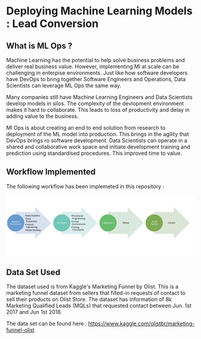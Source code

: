 # Deploying Machine Learning Models : Lead Conversion


## What is ML Ops ? 

Machine Learning has the potential to help solve business problems and deliver real business value. However, implementing Ml at scale can be challenging in enterpise environments. Just like how software developers have DevOps to bring together Software Engineers and Operations, Data Scientists can leverage ML Ops the same way.

Many companies still have Machine Learning Engineers and Data Scientists develop models in silos. The complexity of the devlopment environment makes it hard to collaborate. This leads to loss of productivity and delay in adding value to the business. 

Ml Ops is about creating an end to end solution from research to deployment of the ML model into production. This brings in the agility that DevOps brings ro software development. Data Scientists can operate in a shared and collaborative work space and initiate development training and prediction using standardised procedures. This improved time to value. 

## Workflow Implemented 

The following workflow has been implemeted in this repository : 

![Alt text](https://github.com/supriyaarun27/lead_prediction/blob/master/Screenshot%202020-06-08%20at%203.50.52%20PM.png "WorkFlow")


## Data Set Used 

The dataset used is from Kaggle's Marketing Funnel by Olist. This is a marketing funnel dataset from sellers that filled-in requests of contact to sell their products on Olist Store. The dataset has information of 8k Marketing Qualified Leads (MQLs) that requested contact between Jun. 1st 2017 and Jun 1st 2018.

The data set can be found here : https://www.kaggle.com/olistbr/marketing-funnel-olist
